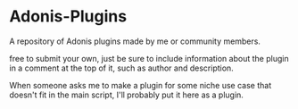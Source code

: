 # Adonis-Plugins
A repository of Adonis plugins made by me or community members. 

free to submit your own, just be sure to include information about the plugin in a comment at the top of it, such as author and description.

When someone asks me to make a plugin for some niche use case that doesn't fit in the main script, I'll probably put it here as a plugin.
